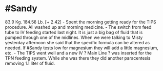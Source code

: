 # #Sandy
83.9 Kg. 184.58 Lb. [+ 2.42]
	- Spent the morning getting ready for the TIPS procedure.  All washed up and morning medicine.
	- The switch from feed tube to IV feeding started last night.  It is just a big bag of fluid that is pumped through one of the midlines.  When we were talking to Misty yesterday afternoon she said that the specific formula can be altered as needed.  If #Sandy tests low for magnesium they will add a little magnesium, etc.
	- The TIPS went well and a new IV ? Main Line ? was inserted for the TPN feeding system.  While she was there they did another paracentesis removing 1.1 liter of fluid.
